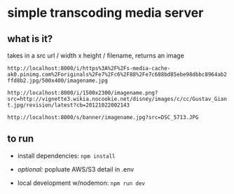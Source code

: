 
# simple transcoding media server

## what is it?

takes in a src url / width x height / filename, returns an image

`http://localhost:8000/i/https%3A%2F%2Fs-media-cache-ak0.pinimg.com%2Foriginals%2Fe7%2Fc6%2F88%2Fe7c688bd85ebe98dbbc8964ab2ffd8b2.jpg/500x400/imagename.jpg`

`http://localhost:8000/i/1500x2300/imagename.png?src=http://vignette3.wikia.nocookie.net/disney/images/c/cc/Gustav_Giant.jpg/revision/latest?cb=20121022002143`

`http://localhost:8000/s/banner/imagename.jpg?src=DSC_5713.JPG`

## to run

- install dependencies: `npm install`
- _optional:_ popluate AWS/S3 detail in .env

- local development w/nodemon: `npm run dev`
